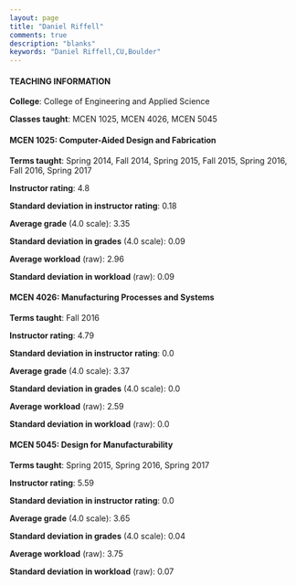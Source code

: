 ```yaml
---
layout: page
title: "Daniel Riffell" 
comments: true
description: "blanks"
keywords: "Daniel Riffell,CU,Boulder"
---
```

<head>
<script src="https://ajax.googleapis.com/ajax/libs/jquery/2.1.3/jquery.min.js"></script>
<script src="https://dl.dropboxusercontent.com/s/pc42nxpaw1ea4o9/highcharts.js?dl=0"></script>
<!-- <script src="../assets/js/highcharts.js"></script> -->
<style type="text/css">@font-face {
	font-family: "Bebas Neue";
	src: url(https://www.filehosting.org/file/details/544349/BebasNeue Regular.otf) format("opentype");
	}
	h1.Bebas { 
		font-family: "Bebas Neue", Verdana, Tahoma;
	}
</style>
</head>
	   
#### TEACHING INFORMATION

**College**: College of Engineering and Applied Science

**Classes taught**: MCEN 1025, MCEN 4026, MCEN 5045

#### MCEN 1025: Computer-Aided Design and Fabrication

**Terms taught**: Spring 2014, Fall 2014, Spring 2015, Fall 2015, Spring 2016, Fall 2016, Spring 2017

**Instructor rating**: 4.8

**Standard deviation in instructor rating**: 0.18

**Average grade** (4.0 scale): 3.35

**Standard deviation in grades** (4.0 scale): 0.09

**Average workload** (raw): 2.96

**Standard deviation in workload** (raw): 0.09

#### MCEN 4026: Manufacturing Processes and Systems

**Terms taught**: Fall 2016

**Instructor rating**: 4.79

**Standard deviation in instructor rating**: 0.0

**Average grade** (4.0 scale): 3.37

**Standard deviation in grades** (4.0 scale): 0.0

**Average workload** (raw): 2.59

**Standard deviation in workload** (raw): 0.0

#### MCEN 5045: Design for Manufacturability

**Terms taught**: Spring 2015, Spring 2016, Spring 2017

**Instructor rating**: 5.59

**Standard deviation in instructor rating**: 0.0

**Average grade** (4.0 scale): 3.65

**Standard deviation in grades** (4.0 scale): 0.04

**Average workload** (raw): 3.75

**Standard deviation in workload** (raw): 0.07

